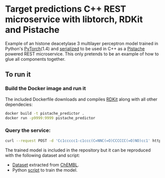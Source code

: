 # Target predictions C++ REST microservice with libtorch, RDKit and Pistache

Example of an histone deacetylase 3 multilayer perceptron model trained in Python's [PyTorch](https://pytorch.org/)(1.4) and [serialized](https://pytorch.org/tutorials/advanced/cpp_export.html) to be used in C++ as a [Pistache](https://github.com/oktal/pistache) powered REST microservice. This only pretends to be an example of how to glue all components together.

## To run it

### Build the Docker image and run it

The included Dockerfile downloads and compiles [RDKit](https://www.rdkit.org/docs/index.html) along with all other dependecies:

```bash
docker build -t pistache_predictor .
docker run -p9999:9999 pistache_predictor
```

### Query the service:

```bash
curl --request POST -d 'Cc1ccccc1-c1ccc(C=NNC(=O)CCCCCC(=O)NO)cc1' http://localhost:9999/predict
```

The trained model is included in the repository but it can be reproduced with the following dataset and script:

- [Dataset](https://github.com/eloyfelix/pistache_predictor/blob/master/src/CHEMBL1829.csv?raw=true) extracted from [ChEMBL](https://www.ebi.ac.uk/chembl).
- Python [script](https://github.com/eloyfelix/pistache_predictor/blob/master/src/train_demo_model.py) to train the model.
